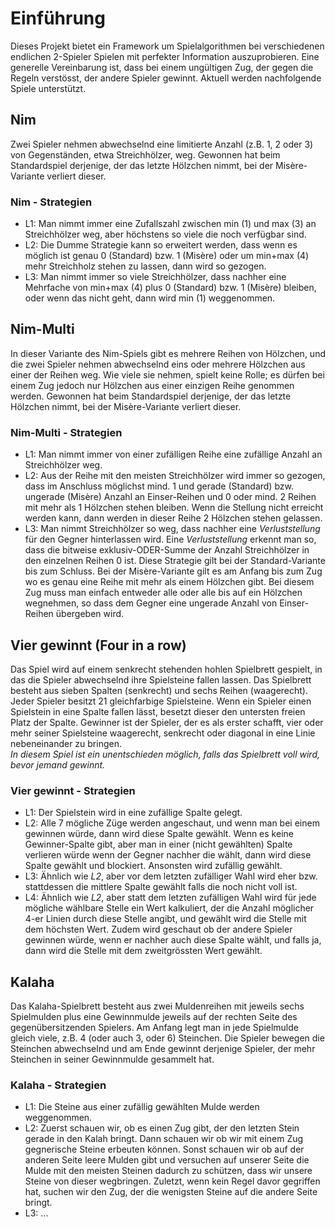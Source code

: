 # Einführung

Dieses Projekt bietet ein Framework um Spielalgorithmen bei verschiedenen endlichen 2-Spieler Spielen mit perfekter Information auszuprobieren.
Eine generelle Vereinbarung ist, dass bei einem ungültigen Zug, der gegen die Regeln verstösst, der andere Spieler gewinnt.
Aktuell werden nachfolgende Spiele unterstützt.

## Nim
Zwei Spieler nehmen abwechselnd eine limitierte Anzahl (z.B. 1, 2 oder 3) von Gegenständen, etwa Streichhölzer, weg. Gewonnen hat beim Standardspiel derjenige, der das letzte Hölzchen nimmt, bei der Misère-Variante verliert dieser.

### Nim - Strategien
* L1: Man nimmt immer eine Zufallszahl zwischen min (1) und max (3) an Streichhölzer weg, aber höchstens so viele die noch verfügbar sind.
* L2: Die Dumme Strategie kann so erweitert werden, dass wenn es möglich ist genau 0 (Standard) bzw. 1 (Misère) oder um min+max (4) mehr Streichholz stehen zu lassen, dann wird so gezogen.
* L3: Man nimmt immer so viele Streichhölzer, dass nachher eine Mehrfache von min+max (4) plus 0 (Standard) bzw. 1 (Misère) bleiben, oder wenn das nicht geht, dann wird min (1) weggenommen.

## Nim-Multi
In dieser Variante des Nim-Spiels gibt es mehrere Reihen von Hölzchen, und die zwei Spieler nehmen abwechselnd eins oder mehrere Hölzchen aus einer der Reihen weg. Wie viele sie nehmen, spielt keine Rolle; es dürfen bei einem Zug jedoch nur Hölzchen aus einer einzigen Reihe genommen werden. Gewonnen hat beim Standardspiel derjenige, der das letzte Hölzchen nimmt, bei der Misère-Variante verliert dieser.

### Nim-Multi - Strategien
* L1: Man nimmt immer von einer zufälligen Reihe eine zufällige Anzahl an Streichhölzer weg.
* L2: Aus der Reihe mit den meisten Streichhölzer wird immer so gezogen, dass im Anschluss möglichst mind. 1 und gerade (Standard) bzw. ungerade (Misère) Anzahl an Einser-Reihen und 0 oder mind. 2 Reihen mit mehr als 1 Hölzchen stehen bleiben. Wenn die Stellung nicht erreicht werden kann, dann werden in dieser Reihe 2 Hölzchen stehen gelassen.
* L3: Man nimmt Streichhölzer so weg, dass nachher eine *Verluststellung* für den Gegner hinterlassen wird. Eine *Verluststellung* erkennt man so, dass die bitweise exklusiv-ODER-Summe der Anzahl Streichhölzer in den einzelnen Reihen 0 ist. Diese Strategie gilt bei der Standard-Variante bis zum Schluss. Bei der Misère-Variante gilt es am Anfang bis zum Zug wo es genau eine Reihe mit mehr als einem Hölzchen gibt. Bei diesem Zug muss man einfach entweder alle oder alle bis auf ein Hölzchen wegnehmen, so dass dem Gegner eine ungerade Anzahl von Einser-Reihen übergeben wird.

## Vier gewinnt (Four in a row)
Das Spiel wird auf einem senkrecht stehenden hohlen Spielbrett gespielt, in das die Spieler abwechselnd ihre Spielsteine fallen lassen. Das Spielbrett besteht aus sieben Spalten (senkrecht) und sechs Reihen (waagerecht). Jeder Spieler besitzt 21 gleichfarbige Spielsteine. Wenn ein Spieler einen Spielstein in eine Spalte fallen lässt, besetzt dieser den untersten freien Platz der Spalte. Gewinner ist der Spieler, der es als erster schafft, vier oder mehr seiner Spielsteine waagerecht, senkrecht oder diagonal in eine Linie nebeneinander zu bringen.  
*In diesem Spiel ist ein unentschieden möglich, falls das Spielbrett voll wird, bevor jemand gewinnt.*

### Vier gewinnt - Strategien
* L1: Der Spielstein wird in eine zufällige Spalte gelegt.
* L2: Alle 7 mögliche Züge werden angeschaut, und wenn man bei einem gewinnen würde, dann wird diese Spalte gewählt. Wenn es keine Gewinner-Spalte gibt, aber man in einer (nicht gewählten) Spalte verlieren würde wenn der Gegner nachher die wählt, dann wird diese Spalte gewählt und blockiert. Ansonsten wird zufällig gewählt.
* L3: Ähnlich wie *L2*, aber vor dem letzten zufälliger Wahl wird eher bzw. stattdessen die mittlere Spalte gewählt falls die noch nicht voll ist.
* L4: Ähnlich wie *L2*, aber statt dem letzten zufälligen Wahl wird für jede mögliche wählbare Stelle ein Wert kalkuliert, der die Anzahl möglicher 4-er Linien durch diese Stelle angibt, und gewählt wird die Stelle mit dem höchsten Wert. Zudem wird geschaut ob der andere Spieler gewinnen würde, wenn er nachher auch diese Spalte wählt, und falls ja, dann wird die Stelle mit dem zweitgrössten Wert gewählt.

## Kalaha
Das Kalaha-Spielbrett besteht aus zwei Muldenreihen mit jeweils sechs Spielmulden plus eine Gewinnmulde jeweils auf der rechten Seite des gegenübersitzenden Spielers. Am Anfang legt man in jede Spielmulde gleich viele, z.B. 4 (oder auch 3, oder 6) Steinchen. Die Spieler bewegen die Steinchen abwechselnd und am Ende gewinnt derjenige Spieler, der mehr Steinchen in seiner Gewinnmulde gesammelt hat.

### Kalaha - Strategien
* L1: Die Steine aus einer zufällig gewählten Mulde werden weggenommen.
* L2: Zuerst schauen wir, ob es einen Zug gibt, der den letzten Stein gerade in den Kalah bringt. Dann schauen wir ob wir mit einem Zug gegnerische Steine erbeuten können. Sonst schauen wir ob auf der anderen Seite leere Mulden gibt und versuchen auf unserer Seite die Mulde mit den meisten Steinen dadurch zu schützen, dass wir unsere Steine von dieser wegbringen. Zuletzt, wenn kein Regel davor gegriffen hat, suchen wir den Zug, der die wenigsten Steine auf die andere Seite bringt.
* L3: ...